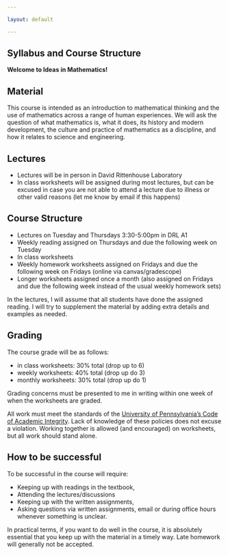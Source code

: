 ```yaml
---

layout: default

---
```



Syllabus and Course Structure
---

**Welcome to Ideas in Mathematics!**


Material
---

This course is intended as an introduction to mathematical thinking and the use
of mathematics across a range of human experiences. We will ask the question of
what mathematics is, what it does, its history and modern development, the
culture and practice of mathematics as a discipline, and how it relates to
science and engineering. 

Lectures
---

- Lectures will be in person in David Rittenhouse Laboratory
- In class worksheets will be assigned during most lectures, but can be excused
  in case you are not able to attend a lecture due to illness or other valid
  reasons (let me know by email if this happens)

Course Structure
---

- Lectures on Tuesday and Thursdays 3:30-5:00pm in DRL A1
- Weekly reading assigned on Thursdays and due the following week on Tuesday
- In class worksheets
- Weekly homework worksheets assigned on Fridays and due the following week on Fridays (online via canvas/gradescope)
- Longer worksheets assigned once a month (also assigned on Fridays and due the following week instead of the usual weekly homework sets)

In the lectures, I will assume that all students have done the assigned reading. I will try to supplement the material by adding extra details and examples as needed.

Grading
---

The course grade will be as follows:

- in class worksheets: 30% total (drop up to 6)
- weekly worksheets: 40% total (drop up do 3)
- monthly worksheets: 30% total (drop up do 1)

Grading concerns must be presented to me in writing within one week of when the worksheets are graded.

All work must meet the standards of the [University of Pennsylvania’s Code of
Academic Integrity](https://catalog.upenn.edu/pennbook/code-of-academic-integrity/). Lack of knowledge of these policies does not excuse a
violation. Working together is allowed (and encouraged) on worksheets, but all
work should stand alone.


How to be successful
---

To be successful in the course will require:

- Keeping up with readings in the textbook,
- Attending the lectures/discussions
- Keeping up with the written assignments,
- Asking questions via written assignments, email or during office hours
  whenever something is unclear.

In practical terms, if you want to do well in the course, it is absolutely
essential that you keep up with the material in a timely way. Late homework
will generally not be accepted.
